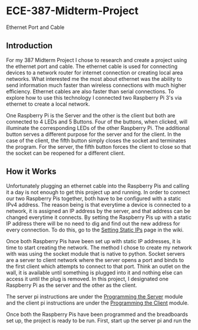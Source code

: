 # ECE-387-Midterm-Project
Ethernet Port and Cable

## Introduction
   For my 387 Midterm Project I chose to research and create a project using the ethernet port and cable. The ethernet cable is used for connecting devices to a network router for internet connection or creating local area networks. What interested me the most about ethernet was the ability to send information much faster than wireless connections with much higher efficiency. Ethernet cables are also faster than serial connections. To explore how to use this technology I connected two Raspberry Pi 3's via ethernet to create a local network.
   
   One Raspberry Pi is the Server and the other is the client but both are connected to 4 LEDs and 5 Buttons. Four of the buttons, when clicked, will illuminate the corresponding LEDs of the other Raspberry Pi. The additional button serves a different purpose for the server and for the client. In the case of the client, the fifth button simply closes the socket and terminates the program. For the server, the fifth button forces the client to close so that the socket can be reopened for a different client.

## How it Works
   Unfortunately plugging an ethernet cable into the Raspberry Pis and calling it a day is not enough to get this project up and running. In order to connect our two Raspberry Pis together, both have to be configured with a static IPv4 address. The reason being is that everytime a device is connected to a network, it is assigned an IP address by the server, and that address can be changed everytime it connects. By setting the Raspberry Pis up with a static IP address there will be no need to dig and find out the new address for every connection. To do this, go to the [Setting Static IPs](SettingStaticIP.md) page in the wiki.
   
   Once both Raspberry Pis have been set up with static IP addresses, it is time to start creating the network. The method I chose to create my network with was using the socket module that is native to python. Socket servers are a server to client network where the server opens a port and binds to the first client which attempts to connect to that port. Think an outlet on the wall, it is available until something is plugged into it and nothing else can access it until the plug is removed. In this project, I designated one Raspberry Pi as the server and the other as the client. 
   
   The server pi instructions are under the [Programming the Server](Programming-the-Server.md) module and the client pi instructions are under the [Programming the Client](Programming-the-Client.md) module. 
   
   Once both the Raspberry Pis have been programmed and the breadboards set up, the project is ready to be run. First, start up the server pi and run the 
